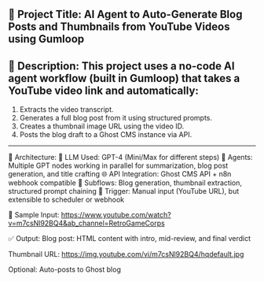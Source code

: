 🎯 Project Title:
AI Agent to Auto-Generate Blog Posts and Thumbnails from YouTube Videos using Gumloop
---------------------
📌 Description:
This project uses a no-code AI agent workflow (built in Gumloop) that takes a YouTube video link and automatically:
---------------------
1. Extracts the video transcript.
2. Generates a full blog post from it using structured prompts.
3. Creates a thumbnail image URL using the video ID.
4. Posts the blog draft to a Ghost CMS instance via API.
----------------------
🔧 Architecture:
🧠 LLM Used: GPT-4 (Mini/Max for different steps)
🔗 Agents: Multiple GPT nodes working in parallel for summarization, blog post generation, and title crafting
🌐 API Integration: Ghost CMS API + n8n webhook compatible
🧩 Subflows: Blog generation, thumbnail extraction, structured prompt chaining
🔁 Trigger: Manual input (YouTube URL), but extensible to scheduler or webhook

🧪 Sample Input:
https://www.youtube.com/watch?v=m7csNl92BQ4&ab_channel=RetroGameCorps

✅ Output:
Blog post: HTML content with intro, mid-review, and final verdict

Thumbnail URL: https://img.youtube.com/vi/m7csNl92BQ4/hqdefault.jpg

Optional: Auto-posts to Ghost blog
